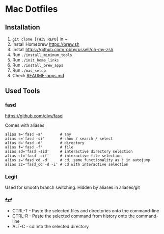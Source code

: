 # Mac Dotfiles

## Installation

1. `git clone [THIS REPO]` in ~
2. Install Homebrew https://brew.sh
3. Install https://github.com/robbyrussell/oh-my-zsh
4. Run `./install_minimum_tools`
5. Run `./init_home_links`
6. Run `./install_brew_apps`
7. Run `./mac_setup`
8. Check [README-apps.md](README-apps.md)

## Used Tools

### fasd

https://github.com/clvv/fasd

Comes with aliases
```
alias a='fasd -a'        # any
alias s='fasd -si'       # show / search / select
alias d='fasd -d'        # directory
alias f='fasd -f'        # file
alias sd='fasd -sid'     # interactive directory selection
alias sf='fasd -sif'     # interactive file selection
alias z='fasd_cd -d'     # cd, same functionality as j in autojump
alias zz='fasd_cd -d -i' # cd with interactive selection
```

### Legit

Used for smooth branch switching. Hidden by aliases in aliases/git


### fzf

* CTRL-T - Paste the selected files and directories onto the command-line
* CTRL-R - Paste the selected command from history onto the command-line
* ALT-C - cd into the selected directory
